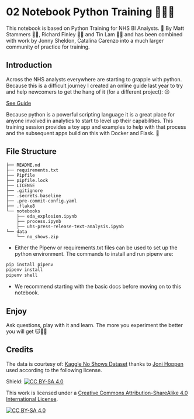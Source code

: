 # 02 Notebook Python Training 👀🎂✨

This notebook is based on Python Training for NHS BI Analysts. 🎁 By Matt Stammers 🐱‍💻, Richard Finley 🐱‍🐉 and Tin Lam 🐱‍🚀 and has been combined with work by Jonny Sheldon, Catalina Carenzo into a much larger community of practice for training.

## Introduction

Across the NHS analysts everywhere are starting to grapple with python. Because this is a difficult journey I created an online guide last year to try and help newcomers to get the hang of it (for a different project): 😉

[See Guide](https://mattstammers.github.io/hdruk_avoidable_admissions_collaboration_docs/how_to_guides/new_to_python/)

Because python is a powerful scripting language it is a great place for anyone involved in analytics to start to level up their capabilities. This training session provides a toy app and examples to help with that process and the subsequent apps build on this with Docker and Flask. 🙌

## File Structure

```
├── README.md
├── requirements.txt
├── Pipfile
├── pipfile.lock
├── LICENSE
├── .gitignore
├── .secrets.baseline
├── .pre-commit-config.yaml
├── .flake8
└── notebooks
    ├── eda_explosion.ipynb
    ├── process.ipynb
    ├── uhs-press-release-text-analysis.ipynb
└── data
    └── no_shows.zip
```

- Either the Pipenv or requirements.txt files can be used to set up the python environment. The commands to install and run pipenv are:

```python
pip install pipenv
pipenv install
pipenv shell
```

- We recommend starting with the basic docs before moving on to this notebook.

## Enjoy

Ask questions, play with it and learn. The more you experiment the better you will get 🐱🐱‍👤

## Credits

The data is courtesy of: [Kaggle No Shows Dataset](https://www.kaggle.com/datasets/joniarroba/noshowappointments) thanks to [Joni Hoppen](https://www.kaggle.com/joniarroba) used according to the following license.

Shield: [![CC BY-SA 4.0][cc-by-sa-shield]][cc-by-sa]

This work is licensed under a
[Creative Commons Attribution-ShareAlike 4.0 International License][cc-by-sa].

[![CC BY-SA 4.0][cc-by-sa-image]][cc-by-sa]

[cc-by-sa]: https://creativecommons.org/licenses/by-nc-sa/4.0/
[cc-by-sa-image]: https://licensebuttons.net/l/by-sa/4.0/88x31.png
[cc-by-sa-shield]: https://img.shields.io/badge/License-CC%20BY--SA%204.0-lightgrey.svg

